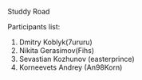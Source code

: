 Studdy Road

Participants list:

1. Dmitry Koblyk(7ururu)
2. Nikita Gerasimov(Fihs)
3. Sevastian Kozhunov (easterprince)
4. Korneevets Andrey (An98Korn)
